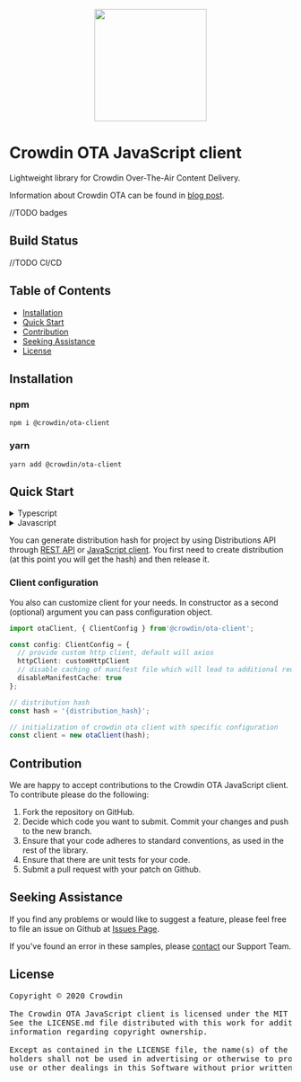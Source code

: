 [<p align='center'><img src='https://support.crowdin.com/assets/logos/crowdin-dark-symbol.png' data-canonical-src='https://support.crowdin.com/assets/logos/crowdin-dark-symbol.png' width='200' height='200' align='center'/></p>](https://crowdin.com)

# Crowdin OTA JavaScript client

Lightweight library for Crowdin Over-The-Air Content Delivery.

Information about Crowdin OTA can be found in [blog post](https://blog.crowdin.com/2019/12/12/over-the-air-content-delivery-for-android-and-ios-apps-available-in-open-beta/).

//TODO badges

## Build Status

//TODO CI/CD

## Table of Contents
* [Installation](#installation)
* [Quick Start](#quick-start)
* [Contribution](#contribution)
* [Seeking Assistance](#seeking-assistance)
* [License](#license)

## Installation

### npm
  `npm i @crowdin/ota-client`

### yarn
  `yarn add @crowdin/ota-client`

## Quick Start

<details>
<summary>Typescript</summary>

```typescript
import otaClient from '@crowdin/ota-client';

// distribution hash
const hash = '{distribution_hash}';

// initialization of crowdin ota client
const client = new otaClient(hash);

// get list of files in distribution
client.listFiles()
  .then(files => console.log(file))
  .catch(error => console.error(error));

// one of target languages in Crowdin project (could be retrieved via client.listLanguages)
const languageCode = 'uk';
// one of files from client.listFiles
const file = 'file';
// get file translations
client.getFileTranslations(languageCode, file)
  .then(translations => console.log(translations))
  .catch(error => console.error(error));
```

</details>

<details>
<summary>Javascript</summary>

```javascript
import otaClient from '@crowdin/ota-client';
// or const otaClient = require('./out/index.js').default;

// distribution hash
const hash = '{distribution_hash}';

// initialization of crowdin ota client
const client = new otaClient(hash);

// get list of files in distribution
client.listFiles()
  .then(files => console.log(file))
  .catch(error => console.error(error));

// one of target languages in Crowdin project (could be retrieved via client.listLanguages)
const languageCode = 'uk';
// one of files from client.listFiles
const file = 'file';
// get file translations
client.getFileTranslations(languageCode, file)
  .then(translations => console.log(translations))
  .catch(error => console.error(error));
```

</details>

You can generate distribution hash for project by using Distributions API through [REST API](https://support.crowdin.com/api/v2/) or [JavaScript client](https://github.com/crowdin/crowdin-api-client-js). You first need to create distribution (at this point you will get the hash) and then release it.

### Client configuration

You also can customize client for your needs.
In constructor as a second (optional) argument you can pass configuration object.

```typescript
import otaClient, { ClientConfig } from'@crowdin/ota-client';

const config: ClientConfig = {
  // provide custom http client, default will axios
  httpClient: customHttpClient
  // disable caching of manifest file which will lead to additional request for each client method
  disableManifestCache: true
};

// distribution hash
const hash = '{distribution_hash}';

// initialization of crowdin ota client with specific configuration
const client = new otaClient(hash);
```

## Contribution
We are happy to accept contributions to the Crowdin OTA JavaScript client. To contribute please do the following:
1. Fork the repository on GitHub.
2. Decide which code you want to submit. Commit your changes and push to the new branch.
3. Ensure that your code adheres to standard conventions, as used in the rest of the library.
4. Ensure that there are unit tests for your code.
5. Submit a pull request with your patch on Github.

## Seeking Assistance
If you find any problems or would like to suggest a feature, please feel free to file an issue on Github at [Issues Page](https://github.com/crowdin/ota-client-js/issues).

If you've found an error in these samples, please [contact](https://crowdin.com/contacts) our Support Team.

## License
<pre>
Copyright © 2020 Crowdin

The Crowdin OTA JavaScript client is licensed under the MIT License. 
See the LICENSE.md file distributed with this work for additional 
information regarding copyright ownership.

Except as contained in the LICENSE file, the name(s) of the above copyright
holders shall not be used in advertising or otherwise to promote the sale,
use or other dealings in this Software without prior written authorization.
</pre>
